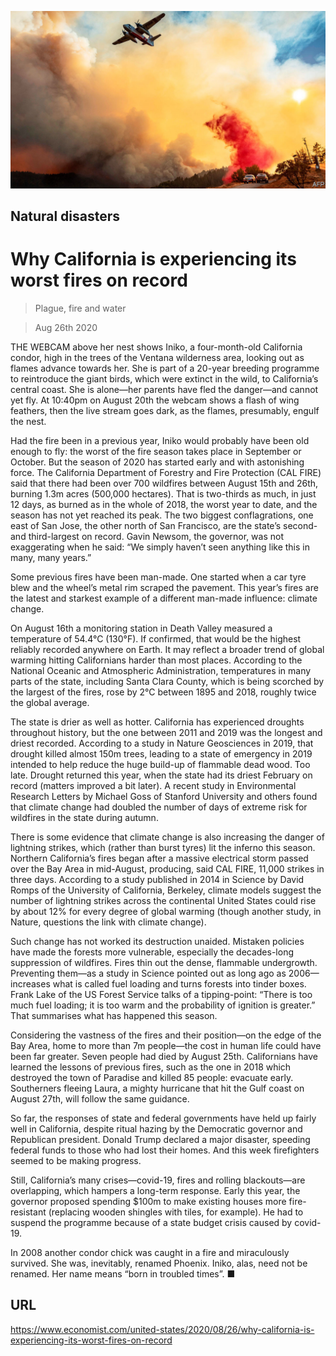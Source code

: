 ![](./images/20200829_USP003.jpg)

## Natural disasters

# Why California is experiencing its worst fires on record

> Plague, fire and water

> Aug 26th 2020

THE WEBCAM above her nest shows Iniko, a four-month-old California condor, high in the trees of the Ventana wilderness area, looking out as flames advance towards her. She is part of a 20-year breeding programme to reintroduce the giant birds, which were extinct in the wild, to California’s central coast. She is alone—her parents have fled the danger—and cannot yet fly. At 10:40pm on August 20th the webcam shows a flash of wing feathers, then the live stream goes dark, as the flames, presumably, engulf the nest.

Had the fire been in a previous year, Iniko would probably have been old enough to fly: the worst of the fire season takes place in September or October. But the season of 2020 has started early and with astonishing force. The California Department of Forestry and Fire Protection (CAL FIRE) said that there had been over 700 wildfires between August 15th and 26th, burning 1.3m acres (500,000 hectares). That is two-thirds as much, in just 12 days, as burned as in the whole of 2018, the worst year to date, and the season has not yet reached its peak. The two biggest conflagrations, one east of San Jose, the other north of San Francisco, are the state’s second- and third-largest on record. Gavin Newsom, the governor, was not exaggerating when he said: “We simply haven’t seen anything like this in many, many years.”

Some previous fires have been man-made. One started when a car tyre blew and the wheel’s metal rim scraped the pavement. This year’s fires are the latest and starkest example of a different man-made influence: climate change.

On August 16th a monitoring station in Death Valley measured a temperature of 54.4°C (130°F). If confirmed, that would be the highest reliably recorded anywhere on Earth. It may reflect a broader trend of global warming hitting Californians harder than most places. According to the National Oceanic and Atmospheric Administration, temperatures in many parts of the state, including Santa Clara County, which is being scorched by the largest of the fires, rose by 2°C between 1895 and 2018, roughly twice the global average.

The state is drier as well as hotter. California has experienced droughts throughout history, but the one between 2011 and 2019 was the longest and driest recorded. According to a study in Nature Geosciences in 2019, that drought killed almost 150m trees, leading to a state of emergency in 2019 intended to help reduce the huge build-up of flammable dead wood. Too late. Drought returned this year, when the state had its driest February on record (matters improved a bit later). A recent study in Environmental Research Letters by Michael Goss of Stanford University and others found that climate change had doubled the number of days of extreme risk for wildfires in the state during autumn.

There is some evidence that climate change is also increasing the danger of lightning strikes, which (rather than burst tyres) lit the inferno this season. Northern California’s fires began after a massive electrical storm passed over the Bay Area in mid-August, producing, said CAL FIRE, 11,000 strikes in three days. According to a study published in 2014 in Science by David Romps of the University of California, Berkeley, climate models suggest the number of lightning strikes across the continental United States could rise by about 12% for every degree of global warming (though another study, in Nature, questions the link with climate change).

Such change has not worked its destruction unaided. Mistaken policies have made the forests more vulnerable, especially the decades-long suppression of wildfires. Fires thin out the dense, flammable undergrowth. Preventing them—as a study in Science pointed out as long ago as 2006—increases what is called fuel loading and turns forests into tinder boxes. Frank Lake of the US Forest Service talks of a tipping-point: “There is too much fuel loading; it is too warm and the probability of ignition is greater.” That summarises what has happened this season.

Considering the vastness of the fires and their position—on the edge of the Bay Area, home to more than 7m people—the cost in human life could have been far greater. Seven people had died by August 25th. Californians have learned the lessons of previous fires, such as the one in 2018 which destroyed the town of Paradise and killed 85 people: evacuate early. Southerners fleeing Laura, a mighty hurricane that hit the Gulf coast on August 27th, will follow the same guidance.

So far, the responses of state and federal governments have held up fairly well in California, despite ritual hazing by the Democratic governor and Republican president. Donald Trump declared a major disaster, speeding federal funds to those who had lost their homes. And this week firefighters seemed to be making progress.

Still, California’s many crises—covid-19, fires and rolling blackouts—are overlapping, which hampers a long-term response. Early this year, the governor proposed spending $100m to make existing houses more fire-resistant (replacing wooden shingles with tiles, for example). He had to suspend the programme because of a state budget crisis caused by covid-19.

In 2008 another condor chick was caught in a fire and miraculously survived. She was, inevitably, renamed Phoenix. Iniko, alas, need not be renamed. Her name means “born in troubled times”. ■

## URL

https://www.economist.com/united-states/2020/08/26/why-california-is-experiencing-its-worst-fires-on-record

